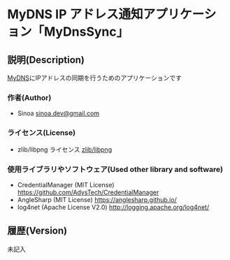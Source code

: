 # MyDNS IP アドレス通知アプリケーション「MyDnsSync」

## 説明(Description)

[MyDNS](https://www.mydns.jp/)にIPアドレスの同期を行うためのアプリケーションです

### 作者(Author)

* Sinoa <sinoa.dev@gmail.com>

### ライセンス(License)

* zlib/libpng ライセンス
[zlib/libpng](https://opensource.org/licenses/Zlib)

### 使用ライブラリやソフトウェア(Used other library and software)

* CredentialManager (MIT License) <https://github.com/AdysTech/CredentialManager>
* AngleSharp (MIT License) <https://anglesharp.github.io/>
* log4net (Apache License V2.0) <http://logging.apache.org/log4net/>

## 履歴(Version)

未記入
